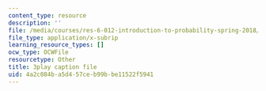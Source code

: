 ```yaml
---
content_type: resource
description: ''
file: /media/courses/res-6-012-introduction-to-probability-spring-2018/4a2c084ba5d457ceb99bbe11522f5941_4QeL1ma_XJ0.vtt
file_type: application/x-subrip
learning_resource_types: []
ocw_type: OCWFile
resourcetype: Other
title: 3play caption file
uid: 4a2c084b-a5d4-57ce-b99b-be11522f5941
---
```

